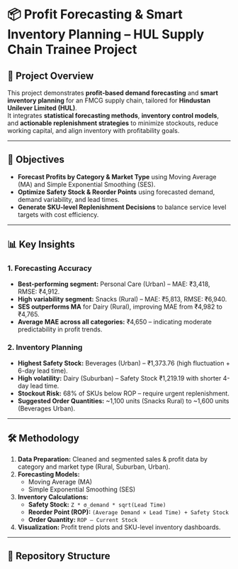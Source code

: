 # 📦 Profit Forecasting & Smart Inventory Planning – HUL Supply Chain Trainee Project

## 📝 Project Overview
This project demonstrates **profit-based demand forecasting** and **smart inventory planning** for an FMCG supply chain, tailored for **Hindustan Unilever Limited (HUL)**.  
It integrates **statistical forecasting methods**, **inventory control models**, and **actionable replenishment strategies** to minimize stockouts, reduce working capital, and align inventory with profitability goals.

---

## 🎯 Objectives
- **Forecast Profits by Category & Market Type** using Moving Average (MA) and Simple Exponential Smoothing (SES).
- **Optimize Safety Stock & Reorder Points** using forecasted demand, demand variability, and lead times.
- **Generate SKU-level Replenishment Decisions** to balance service level targets with cost efficiency.

---

## 📊 Key Insights

### **1. Forecasting Accuracy**
- **Best-performing segment:** Personal Care (Urban) – MAE: ₹3,418, RMSE: ₹4,912.
- **High variability segment:** Snacks (Rural) – MAE: ₹5,813, RMSE: ₹6,940.
- **SES outperforms MA** for Dairy (Rural), improving MAE from ₹4,982 to ₹4,765.
- **Average MAE across all categories:** ₹4,650 – indicating moderate predictability in profit trends.

### **2. Inventory Planning**
- **Highest Safety Stock:** Beverages (Urban) – ₹1,373.76 (high fluctuation + 6-day lead time).
- **High volatility:** Dairy (Suburban) – Safety Stock ₹1,219.19 with shorter 4-day lead time.
- **Stockout Risk:** 68% of SKUs below ROP – require urgent replenishment.
- **Suggested Order Quantities:** ~1,100 units (Snacks Rural) to ~1,600 units (Beverages Urban).

---

## 🛠️ Methodology
1. **Data Preparation:** Cleaned and segmented sales & profit data by category and market type (Rural, Suburban, Urban).
2. **Forecasting Models:**
   - Moving Average (MA)
   - Simple Exponential Smoothing (SES)
3. **Inventory Calculations:**
   - **Safety Stock:** `Z * σ_demand * sqrt(Lead Time)`
   - **Reorder Point (ROP):** `(Average Demand × Lead Time) + Safety Stock`
   - **Order Quantity:** `ROP – Current Stock`
4. **Visualization:** Profit trend plots and SKU-level inventory dashboards.

---

## 📂 Repository Structure
